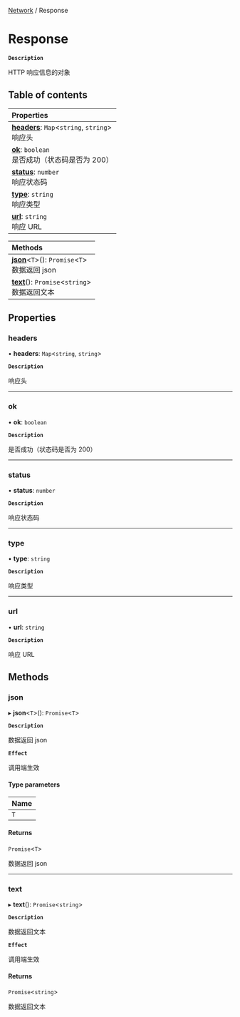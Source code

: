 [Network](../modules/Network.Network.md) / Response

# Response <Badge type="tip" text="Interface" />

**`Description`**

HTTP 响应信息的对象

## Table of contents

| Properties                                                                                 |
| :----------------------------------------------------------------------------------------- |
| **[headers](Network.Network.Response.md#headers)**: `Map`<`string`, `string`\> <br> 响应头 |
| **[ok](Network.Network.Response.md#ok)**: `boolean` <br> 是否成功（状态码是否为 200）      |
| **[status](Network.Network.Response.md#status)**: `number` <br> 响应状态码                 |
| **[type](Network.Network.Response.md#type)**: `string` <br> 响应类型                       |
| **[url](Network.Network.Response.md#url)**: `string` <br> 响应 URL                         |

| Methods                                                                                  |
| :--------------------------------------------------------------------------------------- |
| **[json](Network.Network.Response.md#json)**<`T`\>(): `Promise`<`T`\> <br> 数据返回 json |
| **[text](Network.Network.Response.md#text)**(): `Promise`<`string`\> <br> 数据返回文本   |

## Properties

### headers

• **headers**: `Map`<`string`, `string`\>

**`Description`**

响应头

---

### ok

• **ok**: `boolean`

**`Description`**

是否成功（状态码是否为 200）

---

### status

• **status**: `number`

**`Description`**

响应状态码

---

### type

• **type**: `string`

**`Description`**

响应类型

---

### url

• **url**: `string`

**`Description`**

响应 URL

## Methods

### json

▸ **json**<`T`\>(): `Promise`<`T`\>

**`Description`**

数据返回 json

**`Effect`**

调用端生效

#### Type parameters

| Name |
| :--- |
| `T`  |

#### Returns

`Promise`<`T`\>

数据返回 json

---

### text

▸ **text**(): `Promise`<`string`\>

**`Description`**

数据返回文本

**`Effect`**

调用端生效

#### Returns

`Promise`<`string`\>

数据返回文本
